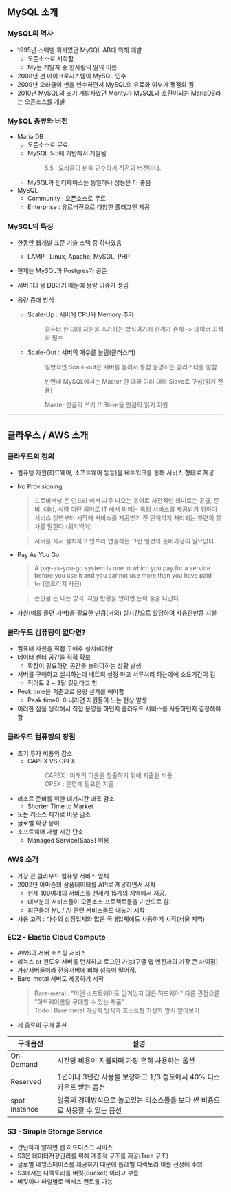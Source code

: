 ## MySQL 소개

### MySQL의 역사

- 1995년 스웨덴 회사였던 MySQL AB에 의해 개발
  - 오픈소스로 시작함
  - My는 개발자 중 한사람의 딸의 이름
- 2008년 썬 마이크로시스템이 MySQL 인수
- 2009년 오라클이 썬을 인수하면서 MySQL의 유료화 여부가 쟁점화 됨
- 2010년 MySQL의 초기 개발자였던 Monty가 MySQL과 호환이되는 MariaDB라는 오픈소스를 개발

### MySQL 종류와 버전

- Maria DB
  - 오픈소스로 무료
  - MySQL 5.5에 기반해서 개발됨
    > 5.5 : 오라클이 썬을 인수하기 직전의 버전이다.
  - MySQL과 인터페이스는 동일하나 성능은 더 좋음
- MySQL
  - Community : 오픈소스로 무료
  - Enterprise : 유료버전으로 다양한 플러그인 제공

### MySQL의 특징

- 한동안 웹개발 표준 기술 스택 중 하나였음
  - LAMP : Linux, Apache, MySQL, PHP
- 현재는 MySQL과 Postgres가 공존
- 서버 1대 용 DB이기 때문에 용량 이슈가 생김
- 용량 증대 방식

  - Scale-Up : 서버에 CPU와 Memory 추가
    > 컴퓨터 한 대에 자원을 추가하는 방식이기에 한계가 존재 -> 데이터 최적화 필수
  - Scale-Out : 서버의 개수를 늘림(클러스터)

    > 일반적인 Scale-out은 서버를 늘려서 통합 운영하는 클러스터를 말함

    > 반면에 MySQL에서는 Master 한 대와 여러 대의 Slave로 구성(읽기 전용)

    > Master 만큼의 쓰기 // Slave들 만큼의 읽기 지원

---

## 클라우스 / AWS 소개

### 클라우드의 정의

- 컴퓨팅 자원(하드웨어, 소프트웨어 등등)을 네트워크를 통해 서비스 형태로 제공
- No Provisioning

  > 프로비저닝 은 인프라 에서 자주 나오는 용어로 사전적인 의미로는 공급, 준비, 대비, 식량 이란 의미로 IT 에서 의미는 특정 서비스를 제공받기 위하여 서비스 실행부터 시작해 서비스를 제공받기 전 단계까지 처리되는 일련의 절차를 말한다.(위키백과)

  > 서버를 사서 설치하고 인프라 연결하는 그런 일련의 준비과정이 필요없다.

- Pay As You Go

  > A pay-as-you-go system is one in which you pay for a service before you use it and you cannot use more than you have paid for(캠프리지 사전)

  > 쓴만큼 돈 내는 방식. 자원 반환을 안하면 돈이 줄줄 나간다..

- 자원(예를 들면 서버)을 필요한 만큼(거의) 실시간으로 할당하여 사용한만큼 지불

### 클라우드 컴퓨팅이 없다면?

- 컴퓨터 자원을 직접 구매후 설치해야함
- 데이터 센터 공간을 직접 확보
  - 확장이 필요하면 공간을 늘려야하는 상황 발생
- 서버를 구매하고 설치하는데 네트웍 설정 하고 서류처리 하는데에 소요기간이 김
  - 적어도 2 ~ 3달 걸린다고 함
- Peak time을 기준으르 용량 설계를 해야함
  - Peak time이 아니라면 자원들이 노는 현상 발생
- 이러한 점을 생각해서 직접 운영을 하던지 클라우드 서비스를 사용하던지 결정해야함

### 클라우드 컴퓨팅의 장점

- 초기 투자 비용의 감소
  - CAPEX VS OPEX
    > CAPEX : 미래의 이윤을 창출하기 위해 지출된 비용  
    > OPEX : 운영에 필요한 지출
- 리소르 준비를 위한 대기시간 대폭 감소
  - Shorter Time to Market
- 노는 리소스 제거로 비용 감소
- 글로벌 확장 용이
- 소프트웨어 개발 시간 단축
  - Managed Service(SaaS) 이용

### AWS 소개

- 가장 큰 클라우드 컴퓨팅 서비스 업체
- 2002년 아마존의 삼품데이터를 API로 제공하면서 시작
  - 현재 100여개의 서비스를 전세계 15개의 지역에서 지공.
  - 대부분의 서비스들이 오픈소스 프로젝트들을 기반으로 함.
  - 최근들어 ML / AI 관련 서비스들도 내놓기 시작
- 사용 고객 : 다수의 상장업체와 많은 국내업체에도 사용하기 시작(서울 지역)

### EC2 - Elastic Cloud Compute

- AWS의 서버 호스팅 서비스
- 리눅스 or 윈도우 서버를 런치하고 로그인 가능(구글 앱 엔진과의 가장 큰 차이점)
- 가상서버들이라 전용서버에 비해 성능이 떨어짐.
- Bare-metal 서버도 제공하기 시작
  > Bare-metal : "어떤 소프트웨어도 담겨있지 않은 하드웨어" 다른 관점으론 "하드웨어만을 구매할 수 있는 제품"  
  > Todo : Bare metal 가상화 방식과 호스트형 가상화 방식 알아보기
- 세 종류의 구매 옵션

| 구매옵션      | 설명                                                                         |
| ------------- | ---------------------------------------------------------------------------- |
| On-Demand     | 시간당 비용이 지불되며 가장 흔히 사용하는 옵션                               |
| Reserved      | 1년이나 3년간 사용를 보장하고 1/3 정도에서 40% 디스카운트 받는 옵션          |
| spot Instance | 일종의 경매방식으로 놀고있는 리소스들을 보다 싼 비용으로 사용할 수 있는 욥션 |

### S3 - Simple Storage Service

- 간단하게 말하면 웹 하드디스크 서비스
- S3은 데이터저장관리를 위해 계층적 구조를 제공(Tree 구조)
- 글로벌 네임스페이스를 제공하기 때문에 톱레벨 디렉토리 이름 선정에 주의
- S3에서는 디렉토리를 버킷(Bucket) 이라고 부름
- 버킷이나 파일별로 엑세스 컨트롤 가능
